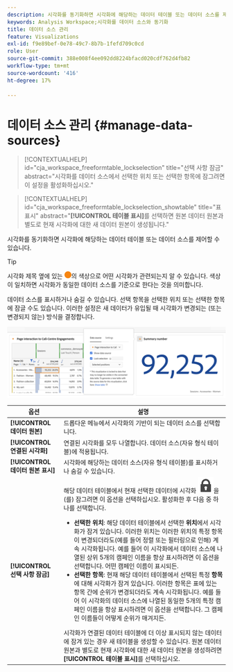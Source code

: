 ```yaml
---
description: 시각화를 동기화하면 시각화에 해당하는 데이터 테이블 또는 데이터 소스를 제어할 수 있습니다.
keywords: Analysis Workspace;시각화를 데이터 소스와 동기화
title: 데이터 소스 관리
feature: Visualizations
exl-id: f9e89bef-0e78-49c7-8b7b-1fefd709c0cd
role: User
source-git-commit: 388e008f4ee092dd8224bfacd020cdf762d4fb82
workflow-type: tm+mt
source-wordcount: '416'
ht-degree: 17%

---
```


# 데이터 소스 관리 {#manage-data-sources}

<!-- markdownlint-disable MD034 -->

>[!CONTEXTUALHELP]
>id="cja_workspace_freeformtable_lockselection"
>title="선택 사항 잠금"
>abstract="시각화를 데이터 소스에서 선택한 위치 또는 선택한 항목에 잠그려면 이 설정을 활성화하십시오."

<!-- markdownlint-enable MD034 -->

<!-- markdownlint-disable MD034 -->

>[!CONTEXTUALHELP]
>id="cja_workspace_freeformtable_lockselection_showtable"
>title="표 표시"
>abstract="**[!UICONTROL 테이블 표시]**&#x200B;를 선택하면 원본 데이터 원본과 별도로 현재 시각화에 대한 새 데이터 원본이 생성됩니다."

<!-- markdownlint-enable MD034 -->



시각화를 동기화하면 시각화에 해당하는 데이터 테이블 또는 데이터 소스를 제어할 수 있습니다.

>[!TIP]
>
>시각화 제목 옆에 있는 ![StatusOrange](/help/assets/icons/StatusOrange.svg)의 색상으로 어떤 시각화가 관련되는지 알 수 있습니다. 색상이 일치하면 시각화가 동일한 데이터 소스를 기준으로 한다는 것을 의미합니다.
>

데이터 소스를 표시하거나 숨길 수 있습니다. 선택 항목을 선택한 위치 또는 선택한 항목에 잠글 수도 있습니다. 이러한 설정은 새 데이터가 유입될 때 시각화가 변경되는 (또는 변경되지 않는) 방식을 결정합니다.

![다음 섹션에 설명된 옵션을 표시하는 데이터 Source 옵션 대화 상자입니다.](assets/lock-selection.png)


| 옵션 | 설명 |
|--- |--- |
| **[!UICONTROL 데이터 원본]** | 드롭다운 메뉴에서 시각화의 기반이 되는 데이터 소스를 선택합니다. |
| **[!UICONTROL 연결된 시각화]** | 연결된 시각화를 모두 나열합니다. 데이터 소스(자유 형식 테이블)에 적용됩니다. |
| **[!UICONTROL 데이터 원본 표시]** | 시각화에 해당하는 데이터 소스(자유 형식 테이블)를 표시하거나 숨길 수 있습니다. |
| **[!UICONTROL 선택 사항 잠금]** | 해당 데이터 테이블에서 현재 선택한 데이터에 시각화 ![LockClosed](/help/assets/icons/LockClosed.svg)을(를) 잠그려면 이 옵션을 선택하십시오. 활성화한 후 다음 중 하나를 선택합니다.  <ul><li>**선택한 위치**: 해당 데이터 테이블에서 선택한 **위치**&#x200B;에서 시각화가 잠겨 있습니다. 이러한 위치는 이러한 위치의 특정 항목이 변경되더라도(예를 들어 정렬 또는 필터링으로 인해) 계속 시각화됩니다. 예를 들어 이 시각화에서 데이터 소스에 나열된 상위 5개의 캠페인 이름을 항상 표시하려면 이 옵션을 선택합니다. 어떤 캠페인 이름이 표시되든.</li> <li>**선택한 항목**: 현재 해당 데이터 테이블에서 선택된 특정 **항목**&#x200B;에 대해 시각화가 잠겨 있습니다. 이러한 항목은 표에 있는 항목 간에 순위가 변경되더라도 계속 시각화됩니다. 예를 들어 이 시각화의 데이터 소스에 나열된 동일한 5개의 특정 캠페인 이름을 항상 표시하려면 이 옵션을 선택합니다. 그 캠페인 이름들이 어떻게 순위가 매겨지든.</li></ul>시각화가 연결된 데이터 테이블에 더 이상 표시되지 않는 데이터에 잠겨 있는 경우 새 테이블을 생성할 수 있습니다. 원본 데이터 원본과 별도로 현재 시각화에 대한 새 데이터 원본을 생성하려면 **[!UICONTROL 테이블 표시]**&#x200B;를 선택하십시오. |

